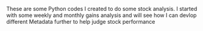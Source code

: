 These are some Python codes I created to do some stock analysis. I started with some weekly and monthly gains analysis and will see how I can devlop different Metadata further to help judge stock performance
